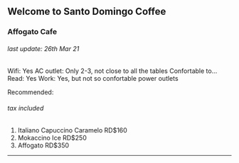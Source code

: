 ## Welcome to Santo Domingo Coffee


### Affogato Cafe
###### last update: 26th Mar 21

Wifi: Yes
AC outlet: Only 2-3, not close to all the tables
Confortable to...
  Read: Yes
  Work: Yes, but not so confortable power outlets


Recommended: 
###### tax included
1. Italiano Capuccino Caramelo RD$160
2. Mokaccino Ice RD$250
3. Affogato RD$350 

---
